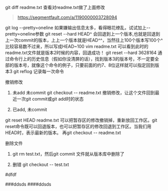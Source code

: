 git diff readme.txt 查看对readme.txt做了上面修改

> https://segmentfault.com/a/1190000003728094

git log --pretty=oneline 如果嫌输出信息太多，看得眼花缭乱，试试加上--pretty=oneline参数
git reset --hard HEAD^ 会回退到上一个版本,也就是回退到上一次commit的版本，上上一个版本就是HEAD^^，当然往上100个版本写100个^比较容易数不过来，所以写成HEAD~100
vim readme.txt 可以看到此时的readme.txt文件就是版本2时候的内容，回退成功！
git reset --hard 3628164 通过命令行上的历史信息（假如你没清屏的话），找到版本3的版本号，不一定要全部的版本号，就像这个命令的例子，只要前面的约7、8位这样就可以指定回到版本3
git reflog 记录每一次命令

撤销修改

1. 未add 未commit
git checkout -- readme.txt 撤销修改，让这个文件回到最近一次git commit或git add时的状态

2. 已add, 未commit

git reset HEAD readme.txt 可以把暂存区的修改撤销掉，重新放回工作区。git reset命令既可以回退版本，也可以把暂存区的修改回退到工作区。当我们用HEAD时，表示最新的版本。
再git checkout -- readme.txt


删除文件

1. git rm test.txt，然后git commit 文件就从版本库中删除了

2. 删错 git checkout -- test.txt

#dfdf

###ddsds
####ddsds